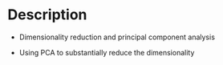 # Description 

- Dimensionality reduction and principal component analysis

- Using PCA to substantially reduce the dimensionality
